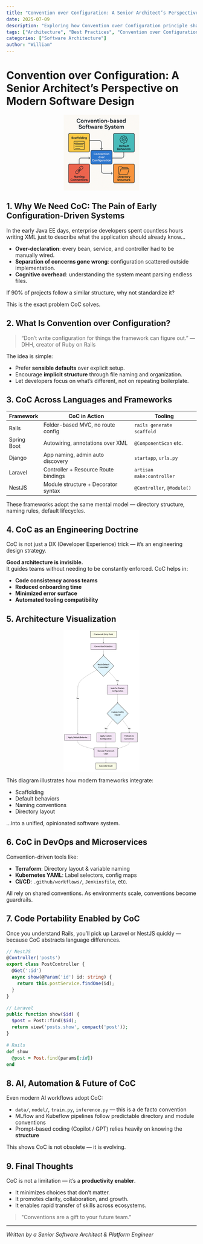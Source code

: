 ```yaml
---
title: "Convention over Configuration: A Senior Architect’s Perspective on Modern Software Design"
date: 2025-07-09
description: "Exploring how Convention over Configuration principle shapes modern software architecture and its implications for system design"
tags: ["Architecture", "Best Practices", "Convention over Configuration", "Design Patterns"]
categories: ["Software Architecture"]
author: "William"
---
```



# Convention over Configuration: A Senior Architect’s Perspective on Modern Software Design

<img src="coc-system-overview-en.png" alt="Convention-based Software System" style="width: 200px; margin: auto; display: block;">

## 1. Why We Need CoC: The Pain of Early Configuration-Driven Systems

In the early Java EE days, enterprise developers spent countless hours writing XML just to describe what the application should already know...

- **Over-declaration**: every bean, service, and controller had to be manually wired.
- **Separation of concerns gone wrong**: configuration scattered outside implementation.
- **Cognitive overhead**: understanding the system meant parsing endless files.

If 90% of projects follow a similar structure, why not standardize it?

This is the exact problem CoC solves.

## 2. What Is Convention over Configuration?

> “Don’t write configuration for things the framework can figure out.” — DHH, creator of Ruby on Rails

The idea is simple:

- Prefer **sensible defaults** over explicit setup.
- Encourage **implicit structure** through file naming and organization.
- Let developers focus on what’s different, not on repeating boilerplate.

## 3. CoC Across Languages and Frameworks

| Framework     | CoC in Action                          | Tooling           |
|---------------|----------------------------------------|-------------------|
| Rails         | Folder-based MVC, no route config      | `rails generate scaffold` |
| Spring Boot   | Autowiring, annotations over XML       | `@ComponentScan` etc.     |
| Django        | App naming, admin auto discovery       | `startapp`, `urls.py`     |
| Laravel       | Controller + Resource Route bindings   | `artisan make:controller` |
| NestJS        | Module structure + Decorator syntax    | `@Controller`, `@Module()` |

These frameworks adopt the same mental model — directory structure, naming rules, default lifecycles.

## 4. CoC as an Engineering Doctrine

CoC is not just a DX (Developer Experience) trick — it’s an engineering design strategy.

**Good architecture is invisible.**  
It guides teams without needing to be constantly enforced. CoC helps in:

- **Code consistency across teams**
- **Reduced onboarding time**
- **Minimized error surface**
- **Automated tooling compatibility**

## 5. Architecture Visualization

<img src="coc-workflow-diagram.png" alt="Convention over Configuration System Flowchart" style="width: 200px; margin: auto; display: block;">

This diagram illustrates how modern frameworks integrate:

- Scaffolding
- Default behaviors
- Naming conventions
- Directory layout

...into a unified, opinionated software system.

## 6. CoC in DevOps and Microservices

Convention-driven tools like:

- **Terraform**: Directory layout & variable naming
- **Kubernetes YAML**: Label selectors, config maps
- **CI/CD**: `.github/workflows/`, `Jenkinsfile`, etc.

All rely on shared conventions. As environments scale, conventions become guardrails.

## 7. Code Portability Enabled by CoC

Once you understand Rails, you’ll pick up Laravel or NestJS quickly — because CoC abstracts language differences.

```typescript
// NestJS
@Controller('posts')
export class PostController {
  @Get(':id')
  async show(@Param('id') id: string) {
    return this.postService.findOne(id);
  }
}
```

```php
// Laravel
public function show($id) {
  $post = Post::find($id);
  return view('posts.show', compact('post'));
}
```

```ruby
# Rails
def show
  @post = Post.find(params[:id])
end
```

## 8. AI, Automation & Future of CoC

Even modern AI workflows adopt CoC:

- `data/`, `model/`, `train.py`, `inference.py` — this is a de facto convention
- MLflow and Kubeflow pipelines follow predictable directory and module conventions
- Prompt-based coding (Copilot / GPT) relies heavily on knowing the **structure**

This shows CoC is not obsolete — it is evolving.

## 9. Final Thoughts

CoC is not a limitation — it’s a **productivity enabler**.

- It minimizes choices that don’t matter.
- It promotes clarity, collaboration, and growth.
- It enables rapid transfer of skills across ecosystems.

> "Conventions are a gift to your future team."

---

*Written by a Senior Software Architect & Platform Engineer*
